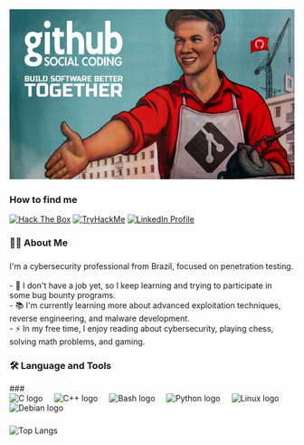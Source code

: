 <div align="center">
  <img height="300" src="https://github.com/vituwc/vituwc/blob/main/communist-github.jpg" />
</div>

###

### How to find me

[![Hack The Box](https://img.shields.io/badge/HackTheBox-111927?style=for-the-badge&logo=hackthebox&logoColor=9FEF00)](https://app.hackthebox.com/profile/1974932) 
[![TryHackMe](https://img.shields.io/badge/TryHackMe-111927?style=for-the-badge&logo=tryhackme&logoColor=white)](https://tryhackme.com/p/vituwc) 
<a href="https://www.linkedin.com/in/vituwc/">
  <img src="https://img.shields.io/static/v1?message=LinkedIn&logo=linkedin&label=&color=0077B5&logoColor=white&labelColor=&style=for-the-badge" height="25" alt="LinkedIn Profile" />
</a>

###

<h3 align="left">👩‍💻 About Me</h3>

###
<p align="left">
I'm a cybersecurity professional from Brazil, focused on penetration testing.<br><br>
- 🔭 I don't have a job yet, so I keep learning and trying to participate in some bug bounty programs.<br>
- 📚 I'm currently learning more about advanced exploitation techniques, reverse engineering, and malware development.<br>
- ⚡ In my free time, I enjoy reading about cybersecurity, playing chess, solving math problems, and gaming.<br>
</p>

###

<h3 align="left">🛠 Language and Tools</h3>
###

<div align="left">
  <img src="https://cdn.jsdelivr.net/gh/devicons/devicon/icons/c/c-original.svg" height="40" alt="C logo" />
  <img width="12" />
  <img src="https://cdn.jsdelivr.net/gh/devicons/devicon/icons/cplusplus/cplusplus-original.svg" height="40" alt="C++ logo" />
  <img width="12" />
  <img src="https://cdn.jsdelivr.net/gh/devicons/devicon/icons/bash/bash-original.svg" height="40" alt="Bash logo" />
  <img width="12" />
  <img src="https://cdn.jsdelivr.net/gh/devicons/devicon/icons/python/python-original.svg" height="40" alt="Python logo" />
  <img width="12" />
  <img src="https://cdn.jsdelivr.net/gh/devicons/devicon/icons/linux/linux-original.svg" height="40" alt="Linux logo" />
  <img width="12" />
  <img src="https://cdn.jsdelivr.net/gh/devicons/devicon/icons/debian/debian-original.svg" height="40" alt="Debian logo" />
</div>

###

![Top Langs](https://github-readme-stats.vercel.app/api/top-langs/?username=vituwc&layout=compact&theme=dark)
